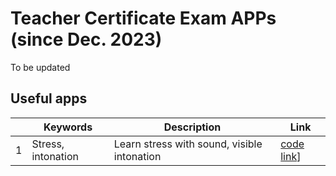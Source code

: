 # Teacher Certificate Exam APPs (since Dec. 2023)

To be updated

## Useful apps

||Keywords|Description|Link|
|---|---|---|---|
|1|Stress, intonation|Learn stress with sound, visible intonation|[code link](https://github.com/MK316/Myapps/blob/main/TCEapps/stress_intonation.ipynb)]

